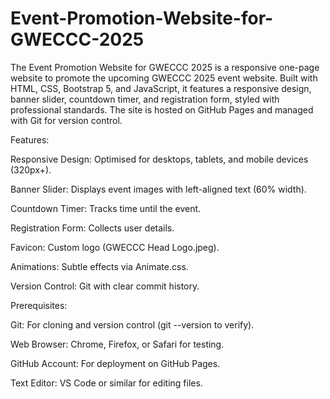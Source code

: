 # Event-Promotion-Website-for-GWECCC-2025
The Event Promotion Website for GWECCC 2025 is a responsive one-page website to promote the upcoming GWECCC 2025 event website. Built with HTML, CSS, Bootstrap 5, and JavaScript, it features a responsive design, banner slider, countdown timer, and registration form, styled with professional standards. The site is hosted on GitHub Pages and managed with Git for version control.

Features:

Responsive Design: Optimised for desktops, tablets, and mobile devices (320px+).

Banner Slider: Displays event images with left-aligned text (60% width).

Countdown Timer: Tracks time until the event.

Registration Form: Collects user details.

Favicon: Custom logo (GWECCC Head Logo.jpeg).

Animations: Subtle effects via Animate.css.

Version Control: Git with clear commit history.

Prerequisites:

Git: For cloning and version control (git --version to verify).

Web Browser: Chrome, Firefox, or Safari for testing.

GitHub Account: For deployment on GitHub Pages.

Text Editor: VS Code or similar for editing files.
